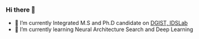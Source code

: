 ### Hi there 👋

- 🔭 I’m currently Integrated M.S and Ph.D candidate on [DGIST, IDSLab](idslab.dgist.ac.kr) 
- 🌱 I’m currently learning Neural Architecture Search and Deep Learning

